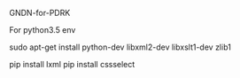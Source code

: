   GNDN-for-PDRK

For python3.5 env

sudo apt-get install python-dev libxml2-dev libxslt1-dev zlib1

pip install lxml
pip install cssselect


